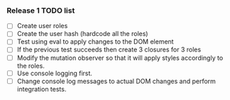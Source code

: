 ### Release 1 TODO list

- [ ] Create user roles
- [ ] Create the user hash (hardcode all the roles)
- [ ] Test using eval to apply changes to the DOM element
- [ ] If the previous test succeeds then create 3 closures for 3 roles
- [ ] Modify the mutation observer so that it will apply styles accordingly to the roles.
- [ ] Use console logging first.
- [ ] Change console log messages to actual DOM changes and perform integration tests.